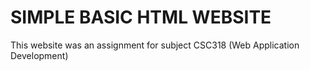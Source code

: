 # SIMPLE BASIC HTML WEBSITE
This website was an assignment for subject CSC318 (Web Application Development)
